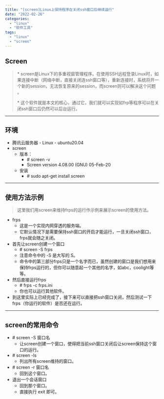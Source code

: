 ```yaml
---
title: "[screen]Linux上保持程序在关闭ssh窗口后继续运行"
date: "2022-02-26"
categories: 
  - "linux"
  - "软件工具"
tags: 
  - "linux"
  - "screen"
---
```


## Screen

> \* screen是Linux下的多重视窗管理程序。在使用SSH远程登录Linux时，如果连接中断（网络中断，直接关闭连ssh窗口等），重新连接时，系统将开一个新的session，无法恢复原来的session，而screen则可以解决这个问题 。
> 
> \* 这个软件就是本文的核心，通过它，我们就可以实现如frp等程序可以在关闭ssh窗口后仍然可以后台运行。

* * *

## 环境

- 腾讯云服务器 - Linux - ubuntu20.04
- screen
    - 版本：
        - \# screen -v
        - Screen version 4.08.00 (GNU) 05-Feb-20
    - 安装
        - \# sudo apt-get install screen

* * *

## 使用方法示例

> 这里我们用screen来维持frps的运行作示例来展示screen的使用方法。

- frps
    - 这是一个实现内网穿透的服务端。
    - 它默认情况下是需要保持ssh窗口的开启才能运行，一旦关闭ssh窗口，frps就会随之关闭。
- 首先让screen创建一个窗口
    - \# screen -S frps
    - 注意命令中的 -S 是大写的 S。
    - 命令中的第三部分frps只是一个名字而已，虽然创建的窗口是我们想用来保持frps运行的，但你可以随意起一个其他的名字，如abc，coolight等等。
- 然后直接运行frps
    - \# frps -c frps.ini
    - 你也可以运行其他软件。
- 到这里实际上已经完成了，接下来可以直接把ssh窗口关闭，然后测试一下frps（你运行的软件）是否还在运行。

* * *

## screen的常用命令

- \# screen -S 窗口名
    - 让screen创建一个窗口，使得把当前ssh窗口关闭后让screen保持这个窗口的运行。
- \# screen -ls
    - 列出所有screen维持的窗口。
- \# screen -r 窗口名
    - 回到这个窗口。
- 退出一个会话窗口
    - 回到那个窗口。
    - 直接执行 exit 即可。
